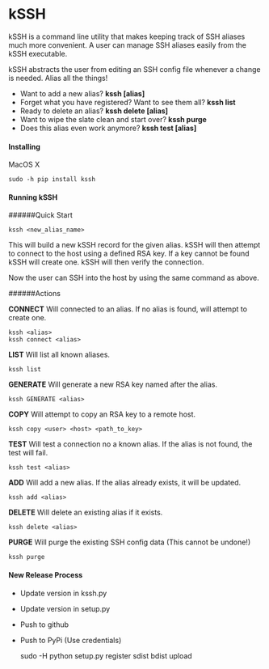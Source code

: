 # kSSH

kSSH is a command line utility that makes keeping track of SSH aliases much more convenient. A user can manage SSH aliases easily from the kSSH executable.

kSSH abstracts the user from editing an SSH config file whenever a change is needed. Alias all the things!

 - Want to add a new alias? **kssh [alias]**
 - Forget what you have registered? Want to see them all? **kssh list**
 - Ready to delete an alias? **kssh delete [alias]**
 - Want to wipe the slate clean and start over? **kssh purge**
 - Does this alias even work anymore? **kssh test [alias]**

#### Installing

MacOS X

    sudo -h pip install kssh

#### Running kSSH

######Quick Start

    kssh <new_alias_name>

This will build a new kSSH record for the given alias. kSSH will then attempt to connect to the host using a defined RSA key. If a key cannot be found kSSH will create one. kSSH will then verify the connection.

Now the user can SSH into the host by using the same command as above.

######Actions

**CONNECT** Will connected to an alias. If no alias is found, will attempt to create one.

    kssh <alias>
    kssh connect <alias>

**LIST** Will list all known aliases.

    kssh list

**GENERATE** Will generate a new RSA key named after the alias.

    kssh GENERATE <alias>

**COPY** Will attempt to copy an RSA key to a remote host.

    kssh copy <user> <host> <path_to_key>

**TEST** Will test a connection no a known alias. If the alias is not found, the test will fail.

    kssh test <alias>

**ADD** Will add a new alias. If the alias already exists, it will be updated.

    kssh add <alias>

**DELETE** Will delete an existing alias if it exists.

    kssh delete <alias>

**PURGE** Will purge the existing SSH config data (This cannot be undone!)

    kssh purge

#### New Release Process
 - Update version in kssh.py
 - Update version in setup.py
 - Push to github
 - Push to PyPi (Use credentials)


    sudo -H python setup.py register sdist bdist upload
